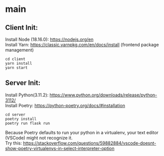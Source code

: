 # main


## Client Init:
Install Node (18.16.0): https://nodejs.org/en  
Install Yarn: https://classic.yarnpkg.com/en/docs/install (frontend package management)
```
cd client
yarn install
yarn start
```

## Server Init:
Install Python(3.11.2): https://www.python.org/downloads/release/python-3112/  
Install Poetry: https://python-poetry.org/docs/#installation
```
cd server
poetry install
poetry run flask run
```

Because Poetry defaults to run your python in a virtualenv, your text editor (VSCode) might not recognize it.  
Try this: https://stackoverflow.com/questions/59882884/vscode-doesnt-show-poetry-virtualenvs-in-select-interpreter-option

